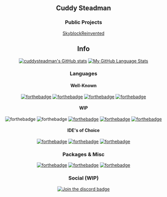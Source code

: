 <div align="center">
  
## Cuddy Steadman
### Public Projects
  
[SkyblockReinvented](https://github.com/cuddysteadman/SkyblockReinvented)<br>
  
## Info
[![cuddysteadman's GitHub stats](https://github-readme-stats.vercel.app/api?username=cuddysteadman)](https://github.com/anuraghazra/github-readme-stats)
[![My GitHub Language Stats](https://github-readme-stats.vercel.app/api/top-langs/?username=cuddysteadman)]()
### Languages
#### Well-Known
[![forthebadge](https://img.shields.io/badge/kotlin-7e46fb.svg?&style=for-the-badge&logo=kotlin&logoColor=white)](https://kotlinlang.org)
[![forthebadge](https://img.shields.io/badge/java-e00000.svg?&style=for-the-badge&logo=java&logoColor=white)](https://java.com)
[![forthebadge](https://img.shields.io/badge/python-ffd448.svg?&style=for-the-badge&logo=python&logoColor=black)](https://python.org)
[![forthebadge](https://img.shields.io/badge/latex-%23008080.svg?style=for-the-badge&logo=latex&logoColor=white)](https://www.latex-project.org)
#### WIP
![forthebadge](https://img.shields.io/badge/html-green.svg?&style=for-the-badge&logo=html5&logoColor=white)
![forthebadge](https://img.shields.io/badge/css-magenta.svg?&style=for-the-badge&logo=css3&logoColor=white)
[![forthebadge](https://img.shields.io/badge/javascript-fcdc00.svg?&style=for-the-badge&logo=javascript&logoColor=black)](https://javascript.com)
[![forthebadge](https://img.shields.io/badge/typescript-3178c6.svg?&style=for-the-badge&logo=typescript&logoColor=white)](https://www.typescriptlang.org)
[![forthebadge](https://img.shields.io/badge/node.js-%2343853D.svg?style=for-the-badge&logo=node-dot-js&logoColor=white)](https://nodejs.org)
#### IDE's of Choice
[![forthebadge](https://img.shields.io/badge/IntelliJIDEA-000000.svg?style=for-the-badge&logo=intellij-idea&logoColor=white)](https://www.jetbrains.com/idea/)
[![forthebadge](https://img.shields.io/badge/Atom-%2366595C.svg?style=for-the-badge&logo=atom&logoColor=white)](https://atom.io)
[![forthebadge](https://img.shields.io/badge/pycharm-143?style=for-the-badge&logo=pycharm&logoColor=black&color=black&labelColor=green)](https://www.jetbrains.com/pycharm/)
### Packages & Misc
[![forthebadge](https://img.shields.io/badge/git-%23F05033.svg?style=for-the-badge&logo=git&logoColor=white)](https://git-scm.com)
[![forthebadge](https://img.shields.io/badge/numpy-%23013243.svg?style=for-the-badge&logo=numpy&logoColor=white)](https://numpy.org)
[![forthebadge](https://img.shields.io/badge/Keras-%23D00000.svg?style=for-the-badge&logo=Keras&logoColor=white)](https://keras.io)
### Social (WIP)
  [![Join the discord badge](https://img.shields.io/badge/Join%20my%20Discord-7289da.svg?style=for-the-badge&logo=discord&logoColor=white)](https://discord.gg/xkeYgZrRbN)
</div>

